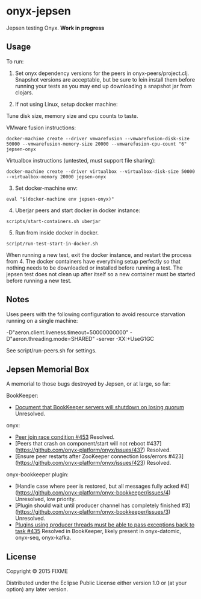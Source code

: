 # onyx-jepsen

Jepsen testing Onyx. **Work in progress**

## Usage

To run:

1. Set onyx dependency versions for the peers in onyx-peers/project.clj.
   Snapshot versions are acceptable, but be sure to lein install them before
   running your tests as you may end up downloading a snapshot jar from
   clojars.

2. If not using Linux, setup docker machine:

Tune disk size, memory size and cpu counts to taste.

VMware fusion instructions:
```
docker-machine create --driver vmwarefusion --vmwarefusion-disk-size 50000 --vmwarefusion-memory-size 20000 --vmwarefusion-cpu-count "6" jepsen-onyx
```

Virtualbox instructions (untested, must support file sharing):
```
docker-machine create --driver virtualbox --virtualbox-disk-size 50000 --virtualbox-memory 20000 jepsen-onyx
```

3. Set docker-machine env:
```
eval "$(docker-machine env jepsen-onyx)"
```

4. Uberjar peers and start docker in docker instance:
```
scripts/start-containers.sh uberjar
```

5. Run from inside docker in docker.
```
script/run-test-start-in-docker.sh
```

When running a new test, exit the docker instance, and restart the process from
4. The docker containers have everything setup perfectly so that nothing needs
to be downloaded or installed before running a test. The jepsen test does not
clean up after itself so a new container must be started before running a new test.

## Notes

Uses peers with the following configuration to avoid resource starvation running on a single machine:

-D"aeron.client.liveness.timeout=50000000000" -D"aeron.threading.mode=SHARED" -server -XX:+UseG1GC 

See script/run-peers.sh for settings.

## Jepsen Memorial Box

A memorial to those bugs destroyed by Jepsen, or at large, so far:

BookKeeper:

* [Document that BookKeeper servers will shutdown on losing quorum](https://issues.apache.org/jira/browse/BOOKKEEPER-882) Unresolved.

onyx:

* [Peer join race condition #453](https://github.com/onyx-platform/onyx/issues/453) Resolved.
* [Peers that crash on component/start will not reboot #437] (https://github.com/onyx-platform/onyx/issues/437) Resolved. 
* [Ensure peer restarts after ZooKeeper connection loss/errors #423] (https://github.com/onyx-platform/onyx/issues/423) Resolved.

onyx-bookkeeper plugin:
* [Handle case where peer is restored, but all messages fully acked #4] (https://github.com/onyx-platform/onyx-bookkeeper/issues/4) Unresolved, low priority.
* [Plugin should wait until producer channel has completely finished #3] (https://github.com/onyx-platform/onyx-bookkeeper/issues/3) Unresolved.
* [Plugins using producer threads must be able to pass exceptions back to task #435](https://github.com/onyx-platform/onyx/issues/435) Resolved in BookKeeper, likely present in onyx-datomic, onyx-seq, onyx-kafka.

## License

Copyright © 2015 FIXME

Distributed under the Eclipse Public License either version 1.0 or (at
your option) any later version.
